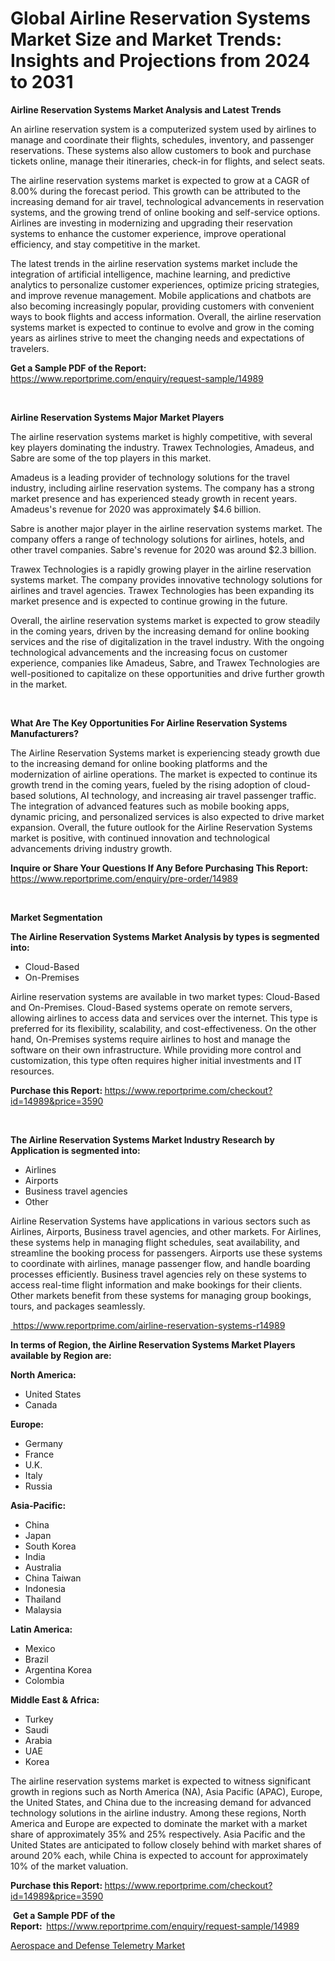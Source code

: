 <p><h1>Global Airline Reservation Systems Market Size and Market Trends: Insights and Projections from 2024 to 2031</h1></p><p><strong>Airline Reservation Systems Market Analysis and Latest Trends</strong></p>
<p><p>An airline reservation system is a computerized system used by airlines to manage and coordinate their flights, schedules, inventory, and passenger reservations. These systems also allow customers to book and purchase tickets online, manage their itineraries, check-in for flights, and select seats.</p><p>The airline reservation systems market is expected to grow at a CAGR of 8.00% during the forecast period. This growth can be attributed to the increasing demand for air travel, technological advancements in reservation systems, and the growing trend of online booking and self-service options. Airlines are investing in modernizing and upgrading their reservation systems to enhance the customer experience, improve operational efficiency, and stay competitive in the market.</p><p>The latest trends in the airline reservation systems market include the integration of artificial intelligence, machine learning, and predictive analytics to personalize customer experiences, optimize pricing strategies, and improve revenue management. Mobile applications and chatbots are also becoming increasingly popular, providing customers with convenient ways to book flights and access information. Overall, the airline reservation systems market is expected to continue to evolve and grow in the coming years as airlines strive to meet the changing needs and expectations of travelers.</p></p>
<p><strong>Get a Sample PDF of the Report:&nbsp;</strong> <a href="https://www.reportprime.com/enquiry/request-sample/14989">https://www.reportprime.com/enquiry/request-sample/14989</a></p>
<p>&nbsp;</p>
<p><strong>Airline Reservation Systems Major Market Players</strong></p>
<p><p>The airline reservation systems market is highly competitive, with several key players dominating the industry. Trawex Technologies, Amadeus, and Sabre are some of the top players in this market.</p><p>Amadeus is a leading provider of technology solutions for the travel industry, including airline reservation systems. The company has a strong market presence and has experienced steady growth in recent years. Amadeus's revenue for 2020 was approximately $4.6 billion.</p><p>Sabre is another major player in the airline reservation systems market. The company offers a range of technology solutions for airlines, hotels, and other travel companies. Sabre's revenue for 2020 was around $2.3 billion.</p><p>Trawex Technologies is a rapidly growing player in the airline reservation systems market. The company provides innovative technology solutions for airlines and travel agencies. Trawex Technologies has been expanding its market presence and is expected to continue growing in the future.</p><p>Overall, the airline reservation systems market is expected to grow steadily in the coming years, driven by the increasing demand for online booking services and the rise of digitalization in the travel industry. With the ongoing technological advancements and the increasing focus on customer experience, companies like Amadeus, Sabre, and Trawex Technologies are well-positioned to capitalize on these opportunities and drive further growth in the market.</p></p>
<p>&nbsp;</p>
<p><strong>What Are The Key Opportunities For Airline Reservation Systems Manufacturers?</strong></p>
<p><p>The Airline Reservation Systems market is experiencing steady growth due to the increasing demand for online booking platforms and the modernization of airline operations. The market is expected to continue its growth trend in the coming years, fueled by the rising adoption of cloud-based solutions, AI technology, and increasing air travel passenger traffic. The integration of advanced features such as mobile booking apps, dynamic pricing, and personalized services is also expected to drive market expansion. Overall, the future outlook for the Airline Reservation Systems market is positive, with continued innovation and technological advancements driving industry growth.</p></p>
<p><strong>Inquire or Share Your Questions If Any Before Purchasing This Report:</strong> <a href="https://www.reportprime.com/enquiry/pre-order/14989">https://www.reportprime.com/enquiry/pre-order/14989</a></p>
<p>&nbsp;</p>
<p><strong>Market Segmentation</strong></p>
<p><strong>The Airline Reservation Systems Market Analysis by types is segmented into:</strong></p>
<p><ul><li>Cloud-Based</li><li>On-Premises</li></ul></p>
<p><p>Airline reservation systems are available in two market types: Cloud-Based and On-Premises. Cloud-Based systems operate on remote servers, allowing airlines to access data and services over the internet. This type is preferred for its flexibility, scalability, and cost-effectiveness. On the other hand, On-Premises systems require airlines to host and manage the software on their own infrastructure. While providing more control and customization, this type often requires higher initial investments and IT resources.</p></p>
<p><strong>Purchase this Report:&nbsp;</strong><a href="https://www.reportprime.com/checkout?id=14989&price=3590">https://www.reportprime.com/checkout?id=14989&price=3590</a></p>
<p>&nbsp;</p>
<p><strong>The Airline Reservation Systems Market Industry Research by Application is segmented into:</strong></p>
<p><ul><li>Airlines</li><li>Airports</li><li>Business travel agencies</li><li>Other</li></ul></p>
<p><p>Airline Reservation Systems have applications in various sectors such as Airlines, Airports, Business travel agencies, and other markets. For Airlines, these systems help in managing flight schedules, seat availability, and streamline the booking process for passengers. Airports use these systems to coordinate with airlines, manage passenger flow, and handle boarding processes efficiently. Business travel agencies rely on these systems to access real-time flight information and make bookings for their clients. Other markets benefit from these systems for managing group bookings, tours, and packages seamlessly.</p></p>
<p><a href="https://www.reportprime.com/airline-reservation-systems-r14989">&nbsp;https://www.reportprime.com/airline-reservation-systems-r14989</a></p>
<p><strong>In terms of Region, the Airline Reservation Systems Market Players available by Region are:</strong></p>
<p>
    <p> <strong> North America: </strong>
        <ul>
            <li>United States</li>
            <li>Canada</li>
        </ul>
        </p> 
    <p> <strong> Europe: </strong>
        <ul>
            <li>Germany</li>
            <li>France</li>
            <li>U.K.</li>
            <li>Italy</li>
            <li>Russia</li>
        </ul>
        </p> 
    <p> <strong> Asia-Pacific: </strong>
        <ul>
            <li>China</li>
            <li>Japan</li>
            <li>South Korea</li>
            <li>India</li>
            <li>Australia</li>
            <li>China Taiwan</li>
            <li>Indonesia</li>
            <li>Thailand</li>
            <li>Malaysia</li>
        </ul>
        </p> 
    <p> <strong> Latin America: </strong>
        <ul>
            <li>Mexico</li>
            <li>Brazil</li>
            <li>Argentina Korea</li>
            <li>Colombia</li>
        </ul>
        </p> 
    <p> <strong> Middle East & Africa: </strong>
        <ul>
            <li>Turkey</li>
            <li>Saudi</li>
            <li>Arabia</li>
            <li>UAE</li>
            <li>Korea</li>
        </ul>
    </p>
    </p>
<p><p>The airline reservation systems market is expected to witness significant growth in regions such as North America (NA), Asia Pacific (APAC), Europe, the United States, and China due to the increasing demand for advanced technology solutions in the airline industry. Among these regions, North America and Europe are expected to dominate the market with a market share of approximately 35% and 25% respectively. Asia Pacific and the United States are anticipated to follow closely behind with market shares of around 20% each, while China is expected to account for approximately 10% of the market valuation.</p></p>
<p><strong>Purchase this Report: </strong><a href="https://www.reportprime.com/checkout?id=14989&price=3590">https://www.reportprime.com/checkout?id=14989&price=3590</a></p>
<p>&nbsp;<strong>Get a Sample PDF of the Report:&nbsp;&nbsp;</strong><a href="https://www.reportprime.com/enquiry/request-sample/14989">https://www.reportprime.com/enquiry/request-sample/14989</a></p>
<p><strong></strong></p>
<p><p><a href="https://github.com/SheilaBruen2023/Market-Research-Report-List-2/blob/main/aerospace-and-defense-telemetry-market.md">Aerospace and Defense Telemetry Market</a></p></p>
